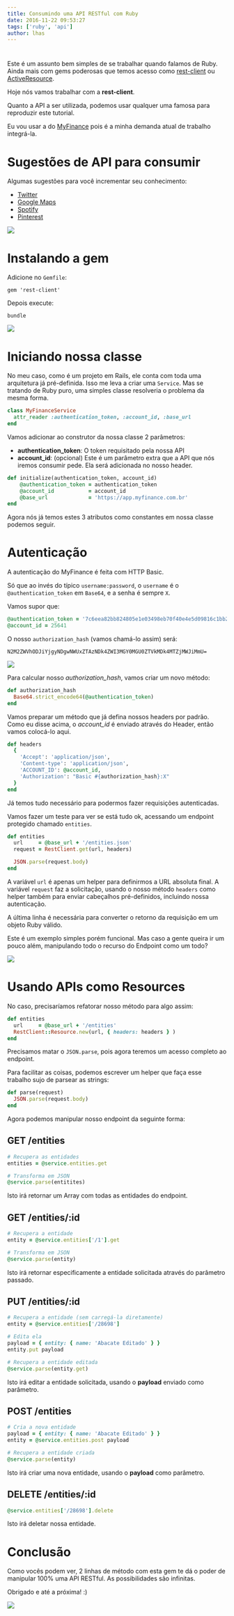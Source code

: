 ```yaml
---
title: Consumindo uma API RESTful com Ruby
date: 2016-11-22 09:53:27
tags: ['ruby', 'api']
author: lhas
---
```


#  

Este é um assunto bem simples de se trabalhar quando falamos de Ruby. Ainda mais com gems poderosas que temos acesso como [rest-client](https://github.com/rest-client/rest-client) ou [ActiveResource](https://github.com/rails/activeresource).

Hoje nós vamos trabalhar com a **rest-client**.

Quanto a API a ser utilizada, podemos usar qualquer uma famosa para reproduzir este tutorial.

Eu vou usar a do [MyFinance](https://app.myfinance.com.br/docs/api) pois é a minha demanda atual de trabalho integrá-la.

# Sugestões de API para consumir

Algumas sugestões para você incrementar seu conhecimento:

- [Twitter](https://dev.twitter.com/rest/public)
- [Google Maps](https://developers.google.com/maps/)
- [Spotify](https://developer.spotify.com/web-api/)
- [Pinterest](https://developers.pinterest.com/docs/getting-started/introduction/)

![](1.jpg)

# Instalando a gem

Adicione no `Gemfile`:

```
gem 'rest-client'
```

Depois execute:

```
bundle
```

![](2.jpg)

# Iniciando nossa classe

No meu caso, como é um projeto em Rails, ele conta com toda uma arquitetura já pré-definida. Isso me leva a criar uma `Service`. Mas se tratando de Ruby puro, uma simples classe resolveria o problema da mesma forma.

```ruby
class MyFinanceService
  attr_reader :authentication_token, :account_id, :base_url
end
```

Vamos adicionar ao construtor da nossa classe 2 parâmetros:

- **authentication_token**: O token requisitado pela nossa API
- **account_id**: (opcional) Este é um parâmetro extra que a API que nós iremos consumir pede. Ela será adicionada no nosso header.

```ruby
def initialize(authentication_token, account_id)
    @authentication_token = authentication_token
    @account_id           = account_id
    @base_url             = 'https://app.myfinance.com.br'
end
```

Agora nós já temos estes 3 atributos como constantes em nossa classe podemos seguir.

# Autenticação

A autenticação do MyFinance é feita com HTTP Basic.

Só que ao invés do típico `username:password`, o `username` é o `@authentication_token` em `Base64`, e a senha é sempre `X`.

Vamos supor que:

```ruby
@authentication_token = '7c6eea82bb824805e1e03498eb70f40e4e5d09816c1bb2e'
@account_id = 25641
```

O nosso `authorization_hash` (vamos chamá-lo assim) será:

`N2M2ZWVhODJiYjgyNDgwNWUxZTAzNDk4ZWI3MGY0MGU0ZTVkMDk4MTZjMWJiMmU=`

![](3.jpg)

Para calcular nosso *authorization_hash*, vamos criar um novo método:

```ruby
def authorization_hash
  Base64.strict_encode64(@authentication_token)
end
```

Vamos preparar um método que já defina nossos headers por padrão. Como eu disse acima, o *account_id* é enviado através do Header, então vamos colocá-lo aqui.

```ruby
def headers
  {
    'Accept': 'application/json',
    'Content-type': 'application/json',
    'ACCOUNT_ID': @account_id,
    'Authorization': "Basic #{authorization_hash}:X"
  }
end
```

Já temos tudo necessário para podermos fazer requisições autenticadas.

Vamos fazer um teste para ver se está tudo ok, acessando um endpoint protegido chamado `entities`.

```ruby
def entities
  url     = @base_url + '/entities.json'
  request = RestClient.get(url, headers)

  JSON.parse(request.body)
end
```

A variável `url` é apenas um helper para definirmos a URL absoluta final.
A variável `request` faz a solicitação, usando o nosso método `headers` como helper também para enviar cabeçalhos pré-definidos, incluindo nossa autenticação.

A última linha é necessária para converter o retorno da requisição em um objeto Ruby válido.

Este é um exemplo simples porém funcional. Mas caso a gente queira ir um pouco além, manipulando todo o recurso do Endpoint como um todo?

![](4.jpg)

# Usando APIs como Resources

No caso, precisaríamos refatorar nosso método para algo assim:

```ruby
def entities
  url     = @base_url + '/entities'
  RestClient::Resource.new(url, { headers: headers } )
end
```

Precisamos matar o `JSON.parse`, pois agora teremos um acesso completo ao endpoint.

Para facilitar as coisas, podemos escrever um helper que faça esse trabalho sujo de parsear as strings:

```ruby
def parse(request)
  JSON.parse(request.body)
end
```

Agora podemos manipular nosso endpoint da seguinte forma:

## GET /entities
```ruby
# Recupera as entidades
entities = @service.entities.get

# Transforma em JSON
@service.parse(entitites)
```

Isto irá retornar um Array com todas as entidades do endpoint.

## GET /entities/:id
```ruby
# Recupera a entidade
entity = @service.entities['/1'].get

# Transforma em JSON
@service.parse(entity)
```

Isto irá retornar especificamente a entidade solicitada através do parâmetro passado.

## PUT /entities/:id
```ruby
# Recupera a entidade (sem carregá-la diretamente)
entity = @service.entities['/28698']

# Edita ela
payload = { entity: { name: 'Abacate Editado' } }
entity.put payload

# Recupera a entidade editada
@service.parse(entity.get)
```

Isto irá editar a entidade solicitada, usando o **payload** enviado como parâmetro.

## POST /entities
```ruby
# Cria a nova entidade
payload = { entity: { name: 'Abacate Editado' } }
entity = @service.entities.post payload

# Recupera a entidade criada
@service.parse(entity)
```

Isto irá criar uma nova entidade, usando o **payload** como parâmetro.

## DELETE /entities/:id
```ruby
@service.entities['/28698'].delete
```

Isto irá deletar nossa entidade.

# Conclusão

Como vocês podem ver, 2 linhas de método com esta gem te dá o poder de manipular 100% uma API RESTful. As possibilidades são infinitas.

Obrigado e até a próxima! :)

![](https://media.giphy.com/media/FpaOqwlhaST0k/giphy.gif)
